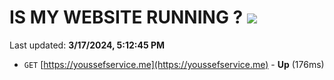 # IS MY WEBSITE RUNNING ? [![](https://img.shields.io/static/v1?label=Sponsor&message=%E2%9D%A4&logo=GitHub&color=%23fe8e86)](https://github.com/sponsors/<username>)

Last updated: **3/17/2024, 5:12:45 PM**

- `GET` [https://youssefservice.me](https://youssefservice.me) - **Up** (176ms)
